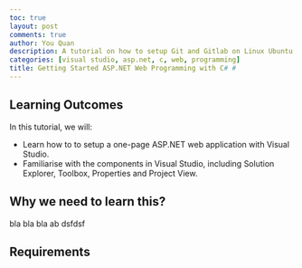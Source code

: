 ```yaml
---
toc: true
layout: post
comments: true
author: You Quan
description: A tutorial on how to setup Git and Gitlab on Linux Ubuntu.
categories: [visual studio, asp.net, c, web, programming]
title: Getting Started ASP.NET Web Programming with C# #
---
```


## Learning Outcomes
In this tutorial, we will:
- Learn how to to setup a one-page ASP.NET web application with Visual Studio.
- Familiarise with the components in Visual Studio, including Solution Explorer, Toolbox, Properties and Project View.

## Why we need to learn this?
bla bla bla ab dsfdsf

## Requirements

